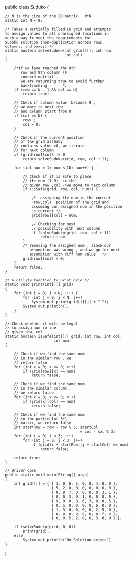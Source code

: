 
public class Suduko {
 
    // N is the size of the 2D matrix   N*N
    static int N = 9;
 
    /* Takes a partially filled-in grid and attempts
    to assign values to all unassigned locations in
    such a way to meet the requirements for
    Sudoku solution (non-duplication across rows,
    columns, and boxes) */
    static boolean solveSuduko(int grid[][], int row,
                               int col)
    {
 
        /*if we have reached the 8th
           row and 9th column (0
           indexed matrix) ,
           we are returning true to avoid further
           backtracking       */
        if (row == N - 1 && col == N)
            return true;
 
        // Check if column value  becomes 9 ,
        // we move to next row
        // and column start from 0
        if (col == N) {
            row++;
            col = 0;
        }
 
        // Check if the current position
        // of the grid already
        // contains value >0, we iterate
        // for next column
        if (grid[row][col] != 0)
            return solveSuduko(grid, row, col + 1);
 
        for (int num = 1; num < 10; num++) {
 
            // Check if it is safe to place
            // the num (1-9)  in the
            // given row ,col ->we move to next column
            if (isSafe(grid, row, col, num)) {
 
                /*  assigning the num in the current
                (row,col)  position of the grid and
                assuming our assigned num in the position
                is correct */
                grid[row][col] = num;
 
                // Checking for next
                // possibility with next column
                if (solveSuduko(grid, row, col + 1))
                    return true;
            }
            /* removing the assigned num , since our
               assumption was wrong , and we go for next
               assumption with diff num value   */
            grid[row][col] = 0;
        }
        return false;
    }
 
    /* A utility function to print grid */
    static void print(int[][] grid)
    {
        for (int i = 0; i < N; i++) {
            for (int j = 0; j < N; j++)
                System.out.print(grid[i][j] + " ");
            System.out.println();
        }
    }
 
    // Check whether it will be legal
    // to assign num to the
    // given row, col
    static boolean isSafe(int[][] grid, int row, int col,
                          int num)
    {
 
        // Check if we find the same num
        // in the similar row , we
        // return false
        for (int x = 0; x <= 8; x++)
            if (grid[row][x] == num)
                return false;
 
        // Check if we find the same num
        // in the similar column ,
        // we return false
        for (int x = 0; x <= 8; x++)
            if (grid[x][col] == num)
                return false;
 
        // Check if we find the same num
        // in the particular 3*3
        // matrix, we return false
        int startRow = row - row % 3, startCol
                                      = col - col % 3;
        for (int i = 0; i < 3; i++)
            for (int j = 0; j < 3; j++)
                if (grid[i + startRow][j + startCol] == num)
                    return false;
 
        return true;
    }
  
    // Driver Code
    public static void main(String[] args)
    {
        int grid[][] = { { 3, 0, 6, 5, 0, 8, 4, 0, 0 },
                         { 5, 2, 0, 0, 0, 0, 0, 0, 0 },
                         { 0, 8, 7, 0, 0, 0, 0, 3, 1 },
                         { 0, 0, 3, 0, 1, 0, 0, 8, 0 },
                         { 9, 0, 0, 8, 6, 3, 0, 0, 5 },
                         { 0, 5, 0, 0, 9, 0, 6, 0, 0 },
                         { 1, 3, 0, 0, 0, 0, 2, 5, 0 },
                         { 0, 0, 0, 0, 0, 0, 0, 7, 4 },
                         { 0, 0, 5, 2, 0, 6, 3, 0, 0 } };
 
        if (solveSuduko(grid, 0, 0))
            print(grid);
        else
            System.out.println("No Solution exists");
    }
}
